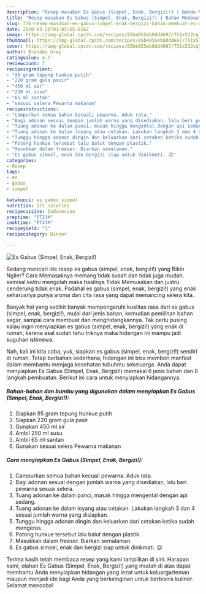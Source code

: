 ```yaml
---
description: "Resep masakan Es Gabus (Simpel, Enak, Bergizi!) | Bahan Membuat Es Gabus (Simpel, Enak, Bergizi!) Yang Mudah Dan Praktis"
title: "Resep masakan Es Gabus (Simpel, Enak, Bergizi!) | Bahan Membuat Es Gabus (Simpel, Enak, Bergizi!) Yang Mudah Dan Praktis"
slug: 776-resep-masakan-es-gabus-simpel-enak-bergizi-bahan-membuat-es-gabus-simpel-enak-bergizi-yang-mudah-dan-praktis
date: 2020-05-26T01:03:55.016Z
image: https://img-global.cpcdn.com/recipes/85be055eb8dd4697/751x532cq70/es-gabus-simpel-enak-bergizi-foto-resep-utama.jpg
thumbnail: https://img-global.cpcdn.com/recipes/85be055eb8dd4697/751x532cq70/es-gabus-simpel-enak-bergizi-foto-resep-utama.jpg
cover: https://img-global.cpcdn.com/recipes/85be055eb8dd4697/751x532cq70/es-gabus-simpel-enak-bergizi-foto-resep-utama.jpg
author: Brandon Gray
ratingvalue: 4.7
reviewcount: 7
recipeingredient:
- "95 gram tepung hunkue putih"
- "220 gram gula pasir"
- "450 ml air"
- "250 ml susu"
- "65 ml santan"
- "sesuai selera Pewarna makanan"
recipeinstructions:
- "Campurkan semua bahan kecuali pewarna. Aduk rata."
- "Bagi adonan sesuai dengan jumlah warna yang disediakan, lalu beri pewarna sesuai selera."
- "Tuang adonan ke dalam panci, masak hingga mengental dengan api sedang."
- "Tuang adonan ke dalam loyang atau cetakan. Lakukan langkah 3 dan 4 sesuai jumlah warna yang disiapkan."
- "Tunggu hingga adonan dingin dan keluarkan dari cetakan ketika sudah mengeras."
- "Potong hunkue tersebut lalu balut dengan plastik."
- "Masukkan dalam freeser. Biarkan semalaman."
- "Es gabus simoel, enak dan bergizi siap untuk dinikmati. 😉"
categories:
- Resep
tags:
- es
- gabus
- simpel

katakunci: es gabus simpel 
nutrition: 171 calories
recipecuisine: Indonesian
preptime: "PT23M"
cooktime: "PT47M"
recipeyield: "3"
recipecategory: Dinner

---
```



![Es Gabus (Simpel, Enak, Bergizi!)](https://img-global.cpcdn.com/recipes/85be055eb8dd4697/751x532cq70/es-gabus-simpel-enak-bergizi-foto-resep-utama.jpg)

Sedang mencari ide resep es gabus (simpel, enak, bergizi!) yang Bikin Ngiler? Cara Memasaknya memang tidak susah dan tidak juga mudah. semisal keliru mengolah maka hasilnya Tidak Memuaskan dan justru cenderung tidak enak. Padahal es gabus (simpel, enak, bergizi!) yang enak seharusnya punya aroma dan cita rasa yang dapat memancing selera kita.

Banyak hal yang sedikit banyak mempengaruhi kualitas rasa dari es gabus (simpel, enak, bergizi!), mulai dari jenis bahan, kemudian pemilihan bahan segar, sampai cara membuat dan menghidangkannya. Tak perlu pusing kalau ingin menyiapkan es gabus (simpel, enak, bergizi!) yang enak di rumah, karena asal sudah tahu triknya maka hidangan ini mampu jadi suguhan istimewa.




Nah, kali ini kita coba, yuk, siapkan es gabus (simpel, enak, bergizi!) sendiri di rumah. Tetap berbahan sederhana, hidangan ini bisa memberi manfaat dalam membantu menjaga kesehatan tubuhmu sekeluarga. Anda dapat menyiapkan Es Gabus (Simpel, Enak, Bergizi!) memakai 6 jenis bahan dan 8 langkah pembuatan. Berikut ini cara untuk menyiapkan hidangannya.

<!--inarticleads1-->

##### Bahan-bahan dan bumbu yang digunakan dalam menyiapkan Es Gabus (Simpel, Enak, Bergizi!):

1. Siapkan 95 gram tepung hunkue putih
1. Siapkan 220 gram gula pasir
1. Gunakan 450 ml air
1. Ambil 250 ml susu
1. Ambil 65 ml santan
1. Gunakan sesuai selera Pewarna makanan




<!--inarticleads2-->

##### Cara menyiapkan Es Gabus (Simpel, Enak, Bergizi!):

1. Campurkan semua bahan kecuali pewarna. Aduk rata.
1. Bagi adonan sesuai dengan jumlah warna yang disediakan, lalu beri pewarna sesuai selera.
1. Tuang adonan ke dalam panci, masak hingga mengental dengan api sedang.
1. Tuang adonan ke dalam loyang atau cetakan. Lakukan langkah 3 dan 4 sesuai jumlah warna yang disiapkan.
1. Tunggu hingga adonan dingin dan keluarkan dari cetakan ketika sudah mengeras.
1. Potong hunkue tersebut lalu balut dengan plastik.
1. Masukkan dalam freeser. Biarkan semalaman.
1. Es gabus simoel, enak dan bergizi siap untuk dinikmati. 😉




Terima kasih telah membaca resep yang kami tampilkan di sini. Harapan kami, olahan Es Gabus (Simpel, Enak, Bergizi!) yang mudah di atas dapat membantu Anda menyiapkan hidangan yang lezat untuk keluarga/teman maupun menjadi ide bagi Anda yang berkeinginan untuk berbisnis kuliner. Selamat mencoba!
